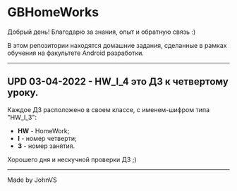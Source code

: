 # GBHomeWorks
 
Добрый день!
Благодарю за знания, опыт и обратную связь :)

В этом репозитории находятся домашние задания, сделанные в рамках
обучения на факультете Android разработки.

---
UPD 03-04-2022 - HW_I_4 это ДЗ к четвертому уроку.
---

Каждое ДЗ расположено в своем классе, с именем-шифром типа "HW_I_3":
 * **HW** - HomeWork;
 * **I** - номер четверти;
 * **3** - номер занятия.

Хорошего дня и нескучной проверки ДЗ ;)

---
Made by JohnVS
